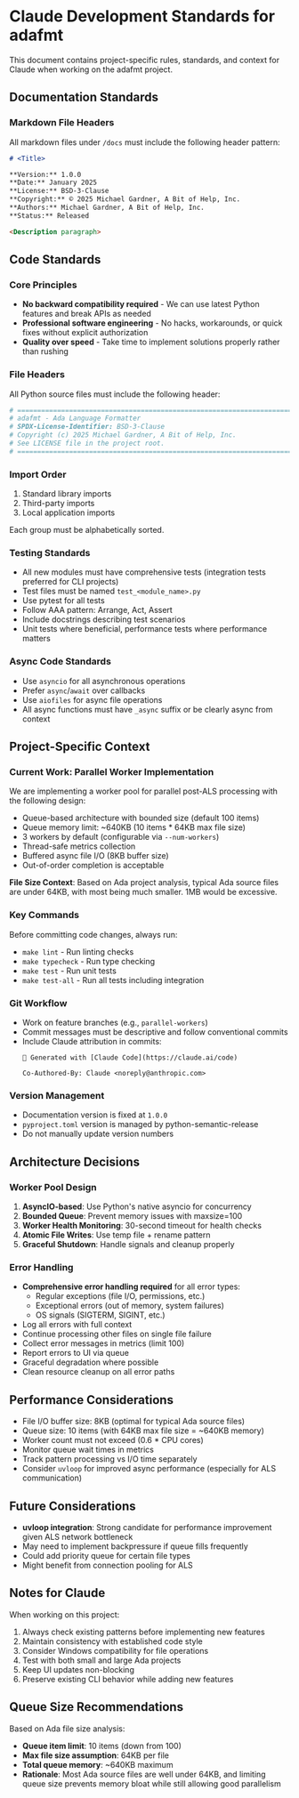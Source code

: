 # Claude Development Standards for adafmt

This document contains project-specific rules, standards, and context for Claude when working on the adafmt project.

## Documentation Standards

### Markdown File Headers

All markdown files under `/docs` must include the following header pattern:

```markdown
# <Title>

**Version:** 1.0.0
**Date:** January 2025
**License:** BSD-3-Clause
**Copyright:** © 2025 Michael Gardner, A Bit of Help, Inc.
**Authors:** Michael Gardner, A Bit of Help, Inc.
**Status:** Released

<Description paragraph>
```

## Code Standards

### Core Principles

- **No backward compatibility required** - We can use latest Python features and break APIs as needed
- **Professional software engineering** - No hacks, workarounds, or quick fixes without explicit authorization
- **Quality over speed** - Take time to implement solutions properly rather than rushing

### File Headers

All Python source files must include the following header:

```python
# =============================================================================
# adafmt - Ada Language Formatter
# SPDX-License-Identifier: BSD-3-Clause
# Copyright (c) 2025 Michael Gardner, A Bit of Help, Inc.
# See LICENSE file in the project root.
# =============================================================================
```

### Import Order

1. Standard library imports
2. Third-party imports
3. Local application imports

Each group must be alphabetically sorted.

### Testing Standards

- All new modules must have comprehensive tests (integration tests preferred for CLI projects)
- Test files must be named `test_<module_name>.py`
- Use pytest for all tests
- Follow AAA pattern: Arrange, Act, Assert
- Include docstrings describing test scenarios
- Unit tests where beneficial, performance tests where performance matters

### Async Code Standards

- Use `asyncio` for all asynchronous operations
- Prefer `async`/`await` over callbacks
- Use `aiofiles` for async file operations
- All async functions must have `_async` suffix or be clearly async from context

## Project-Specific Context

### Current Work: Parallel Worker Implementation

We are implementing a worker pool for parallel post-ALS processing with the following design:
- Queue-based architecture with bounded size (default 100 items)
- Queue memory limit: ~640KB (10 items * 64KB max file size)
- 3 workers by default (configurable via `--num-workers`)
- Thread-safe metrics collection
- Buffered async file I/O (8KB buffer size)
- Out-of-order completion is acceptable

**File Size Context**: Based on Ada project analysis, typical Ada source files are under 64KB, with most being much smaller. 1MB would be excessive.

### Key Commands

Before committing code changes, always run:
- `make lint` - Run linting checks
- `make typecheck` - Run type checking
- `make test` - Run unit tests
- `make test-all` - Run all tests including integration

### Git Workflow

- Work on feature branches (e.g., `parallel-workers`)
- Commit messages must be descriptive and follow conventional commits
- Include Claude attribution in commits:
  ```
  🤖 Generated with [Claude Code](https://claude.ai/code)

  Co-Authored-By: Claude <noreply@anthropic.com>
  ```

### Version Management

- Documentation version is fixed at `1.0.0`
- `pyproject.toml` version is managed by python-semantic-release
- Do not manually update version numbers

## Architecture Decisions

### Worker Pool Design

1. **AsyncIO-based**: Use Python's native asyncio for concurrency
2. **Bounded Queue**: Prevent memory issues with maxsize=100
3. **Worker Health Monitoring**: 30-second timeout for health checks
4. **Atomic File Writes**: Use temp file + rename pattern
5. **Graceful Shutdown**: Handle signals and cleanup properly

### Error Handling

- **Comprehensive error handling required** for all error types:
  - Regular exceptions (file I/O, permissions, etc.)
  - Exceptional errors (out of memory, system failures)
  - OS signals (SIGTERM, SIGINT, etc.)
- Log all errors with full context
- Continue processing other files on single file failure
- Collect error messages in metrics (limit 100)
- Report errors to UI via queue
- Graceful degradation where possible
- Clean resource cleanup on all error paths

## Performance Considerations

- File I/O buffer size: 8KB (optimal for typical Ada source files)
- Queue size: 10 items (with 64KB max file size = ~640KB memory)
- Worker count must not exceed (0.6 * CPU cores)
- Monitor queue wait times in metrics
- Track pattern processing vs I/O time separately
- Consider `uvloop` for improved async performance (especially for ALS communication)

## Future Considerations

- **uvloop integration**: Strong candidate for performance improvement given ALS network bottleneck
- May need to implement backpressure if queue fills frequently  
- Could add priority queue for certain file types
- Might benefit from connection pooling for ALS

## Notes for Claude

When working on this project:
1. Always check existing patterns before implementing new features
2. Maintain consistency with established code style
3. Consider Windows compatibility for file operations
4. Test with both small and large Ada projects
5. Keep UI updates non-blocking
6. Preserve existing CLI behavior while adding new features

## Queue Size Recommendations

Based on Ada file size analysis:
- **Queue item limit**: 10 items (down from 100)
- **Max file size assumption**: 64KB per file
- **Total queue memory**: ~640KB maximum
- **Rationale**: Most Ada source files are well under 64KB, and limiting queue size prevents memory bloat while still allowing good parallelism
